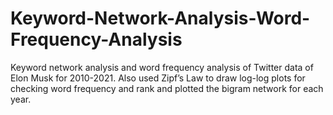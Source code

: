 # Keyword-Network-Analysis-Word-Frequency-Analysis
Keyword network analysis and word frequency analysis of Twitter data of Elon Musk for 2010-2021. Also used Zipf’s Law to draw log-log plots for checking word frequency and rank and plotted the bigram network for each year.

